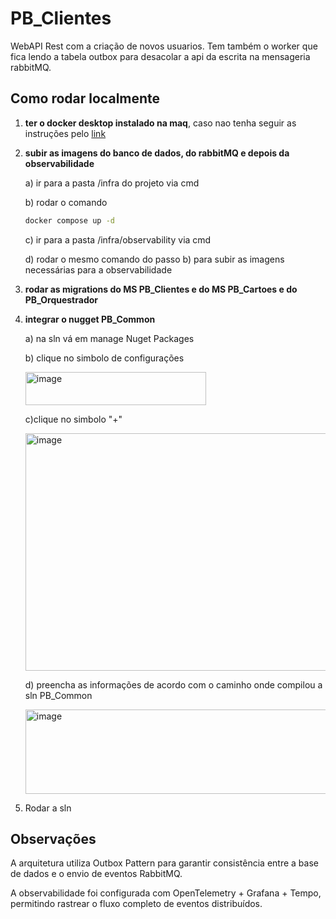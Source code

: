 # PB_Clientes

WebAPI Rest com a criação de novos usuarios. Tem também o worker que fica lendo a tabela outbox para desacolar a api da escrita na mensageria rabbitMQ.

## Como rodar localmente
 1. **ter o docker desktop instalado na maq**, caso nao tenha seguir as instruções pelo [link](https://www.docker.com/get-started/)
 2. **subir as imagens do banco de dados, do rabbitMQ e depois da observabilidade**

    a) ir para a pasta /infra do projeto via cmd

    b) rodar o comando
    ```cmd
    docker compose up -d
    ```

    c) ir para a pasta /infra/observability via cmd

    d) rodar o mesmo comando do passo b) para subir as imagens necessárias para a observabilidade

3. **rodar as migrations do MS PB_Clientes e do MS PB_Cartoes e do PB_Orquestrador**
4. **integrar o nugget PB_Common**

   a) na sln vá em manage Nuget Packages

   b) clique no simbolo de configurações
   
   <img width="289" height="53" alt="image" src="https://github.com/user-attachments/assets/dde69034-efc2-4226-8654-105b9b3bcd43" />

   c)clique no simbolo "+"
   
   <img width="805" height="380" alt="image" src="https://github.com/user-attachments/assets/e3c1e5e3-0345-4fb1-8914-2d7d6d70a60a" />

   d) preencha as informações de acordo com o caminho onde compilou a sln PB_Common
   
   <img width="787" height="135" alt="image" src="https://github.com/user-attachments/assets/b7395555-f098-4a51-bc59-b535f900ca19" />

5. Rodar a sln

## Observações

A arquitetura utiliza Outbox Pattern para garantir consistência entre a base de dados e o envio de eventos RabbitMQ.

A observabilidade foi configurada com OpenTelemetry + Grafana + Tempo, permitindo rastrear o fluxo completo de eventos distribuídos.
